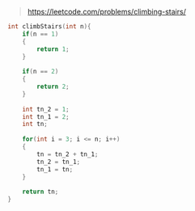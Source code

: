 > https://leetcode.com/problems/climbing-stairs/

``` c
int climbStairs(int n){
    if(n == 1)
    {
        return 1;
    }
    
    if(n == 2)
    {
        return 2;
    }
    
    int tn_2 = 1;
    int tn_1 = 2;
    int tn;
    
    for(int i = 3; i <= n; i++)
    {
        tn = tn_2 + tn_1;
        tn_2 = tn_1;
        tn_1 = tn;
    }
    
    return tn;
}
```